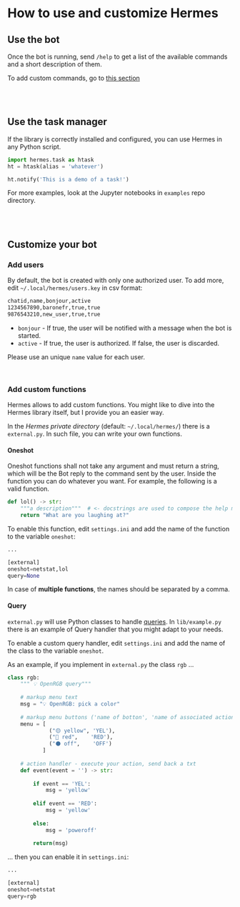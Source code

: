# How to use and customize Hermes


## Use the bot

Once the bot is running, send `/help` to get a list of the available commands and a short description of them.

To add custom commands, go to [this section](###-Add-custom-functions)


<br><br>

## Use the task manager

If the library is correctly installed and configured, you can use Hermes in any Python script.

```python
import hermes.task as htask
ht = htask(alias = 'whatever')

ht.notify('This is a demo of a task!')
```

For more examples, look at the Jupyter notebooks in `examples` repo directory.

<br><br>

## Customize your bot

### Add users

By default, the bot is created with only one authorized user. To add more, edit `~/.local/hermes/users.key` in csv format:
```bash
chatid,name,bonjour,active
1234567890,baronefr,true,true
9876543210,new_user,true,true
```

- `bonjour` - If true, the user will be notified with a message when the bot is started.
- `active` - If true, the user is authorized. If false, the user is discarded.

Please use an unique `name` value for each user.

<br>

### Add custom functions

Hermes allows to add custom functions. You might like to dive into the Hermes library itself, but I provide you an easier way.

In the *Hermes private directory* (default: `~/.local/hermes/`) there is a `external.py`. In such file, you can write your own functions.

#### Oneshot

Oneshot functions shall not take any argument and must return a string, which will be the Bot reply to the command sent by the user. Inside the function you can do whatever you want. For example, the following is a valid function.
```python
def lol() -> str:
    """a description"""  # <- docstrings are used to compose the help menu
    return "What are you laughing at?"
```

To enable this function, edit `settings.ini` and add the name of the function to the variable `oneshot`:
```python
...

[external]
oneshot=netstat,lol
query=None
```

In case of **multiple functions**, the names should be separated by a comma.

#### Query

`external.py` will use Python classes to handle [queries](https://core.telegram.org/bots/api#callbackquery). In `lib/example.py` there is an example of Query handler that you might adapt to your needs.

To enable a custom query handler, edit `settings.ini` and add the name of the class to the variable `oneshot`.

As an example, if you implement in `external.py` the class `rgb` ...

```python
class rgb:
    """ 💡 OpenRGB query"""
    
    # markup menu text
    msg = "💡 OpenRGB: pick a color"
    
    # markup menu buttons ('name of botton', 'name of associated action')
    menu = [
             ("🟡 yellow", 'YEL'),
             ("🔴 red",    'RED'),
             ("⚫ off",    'OFF')
           ]
    
    # action handler - execute your action, send back a txt
    def event(event = '') -> str:
    
        if event == 'YEL':
            msg = 'yellow'
            
        elif event == 'RED':
            msg = 'yellow'
            
        else:
            msg = 'poweroff'
            
        return(msg)
```

... then you can enable it in `settings.ini`:
```python
...

[external]
oneshot=netstat
query=rgb
```

